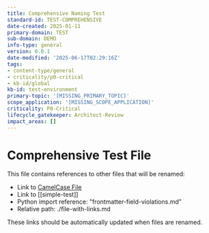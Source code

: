 ```yaml
---
title: Comprehensive Naming Test
standard-id: TEST-COMPREHENSIVE
date-created: 2025-01-11
primary-domain: TEST
sub-domain: DEMO
info-type: general
version: 0.0.1
date-modified: '2025-06-17T02:29:16Z'
tags:
- content-type/general
- criticality/p0-critical
- kb-id/global
kb-id: test-environment
primary-topic: '[MISSING_PRIMARY_TOPIC]'
scope_application: '[MISSING_SCOPE_APPLICATION]'
criticality: P0-Critical
lifecycle_gatekeeper: Architect-Review
impact_areas: []
---
```

# Comprehensive Test File

This file contains references to other files that will be renamed:

- Link to [CamelCase File](camel-case-file.md)
- Link to [[simple-test]]
- Python import reference: "frontmatter-field-violations.md"
- Relative path: ./file-with-links.md

These links should be automatically updated when files are renamed.
